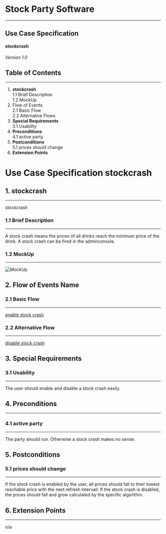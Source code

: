 # Stock Party Software #
---
## Use Case Specification ##
#### stockcrash ####
 
*Version 1.0*   
    


## Table of Contents ##
---
1. **stockcrash**         
1.1 Brief Description     
1.2 MockUp       
2. Flow of Events    
2.1 Basic Flow     
2.2 Alternative Flows    
3. **Special Requirements**    
3.1 Usability              
4. **Preconditions**        
4.1 active party     
5. **Postconditions**     
5.1 prices should change
6. **Extension Points**


# Use Case Specification stockcrash #

## 1.  stockcrash ##
---
stockcrash

### 1.1  Brief Description ###
---
A stock crash means the prices of all drinks reach the minimum price of the drink. A stock crash can be fired in the adminconsole.   
### 1.2  MockUp ###
---
![MockUp](https://bytebucket.org/stockings/projectmanagement/raw/master/useCases/manageDrinks.png)

## 2. Flow of Events Name ##
### 2.1 Basic Flow ###
---
[enable stock crash](https://bytebucket.org/stockings/projectmanagement/raw/master/useCases/enableStockcrashFlow.pdf)     

### 2.2 Alternative Flow ###
---
[disable stock crash](https://bytebucket.org/stockings/projectmanagement/raw/master/useCases/disableStockcrashFlow.pdf)     
    
## 3. Special Requirements ##
### 3.1 Usability ###
---
The user should enable and disable a stock crash easily.

## 4. Preconditions ##
---

### 4.1 active party ###
---
The party should run. Otherwise a stock crash makes no sense.

## 5. Postconditions ##
### 5.1 prices should change ###
---

If the stock crash is enabled by the user, all prices should fall to their lowest reachable price with the next refresh intervall. If the stock crash is disabled, the prices should fall and grow calculated by the specific algorithm.

## 6. Extension Points ##
---
n/a
    